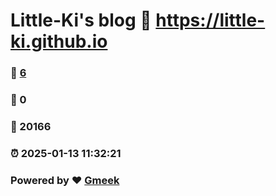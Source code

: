 # Little-Ki's blog :link: https://little-ki.github.io 
### :page_facing_up: [6](https://little-ki.github.io/tag.html) 
### :speech_balloon: 0 
### :hibiscus: 20166 
### :alarm_clock: 2025-01-13 11:32:21 
### Powered by :heart: [Gmeek](https://github.com/Meekdai/Gmeek)
